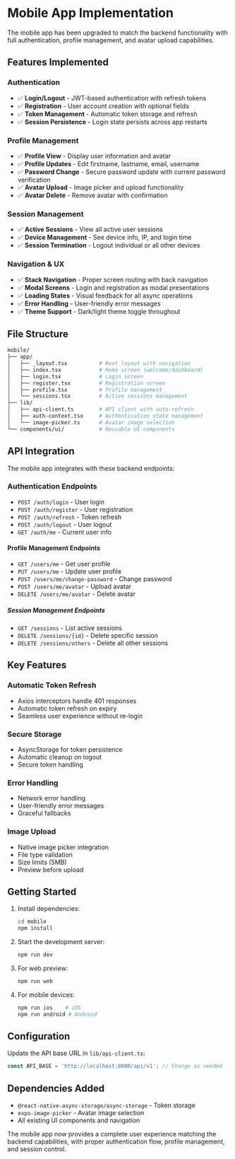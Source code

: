 # Mobile App Implementation

The mobile app has been upgraded to match the backend functionality with full authentication, profile management, and avatar upload capabilities.

## Features Implemented

### Authentication

- ✅ **Login/Logout** - JWT-based authentication with refresh tokens
- ✅ **Registration** - User account creation with optional fields
- ✅ **Token Management** - Automatic token storage and refresh
- ✅ **Session Persistence** - Login state persists across app restarts

### Profile Management

- ✅ **Profile View** - Display user information and avatar
- ✅ **Profile Updates** - Edit firstname, lastname, email, username
- ✅ **Password Change** - Secure password update with current password verification
- ✅ **Avatar Upload** - Image picker and upload functionality
- ✅ **Avatar Delete** - Remove avatar with confirmation

### Session Management

- ✅ **Active Sessions** - View all active user sessions
- ✅ **Device Management** - See device info, IP, and login time
- ✅ **Session Termination** - Logout individual or all other devices

### Navigation & UX

- ✅ **Stack Navigation** - Proper screen routing with back navigation
- ✅ **Modal Screens** - Login and registration as modal presentations
- ✅ **Loading States** - Visual feedback for all async operations
- ✅ **Error Handling** - User-friendly error messages
- ✅ **Theme Support** - Dark/light theme toggle throughout

## File Structure

```bash
mobile/
├── app/
│   ├── _layout.tsx          # Root layout with navigation
│   ├── index.tsx            # Home screen (welcome/dashboard)
│   ├── login.tsx            # Login screen
│   ├── register.tsx         # Registration screen
│   ├── profile.tsx          # Profile management
│   └── sessions.tsx         # Active sessions management
├── lib/
│   ├── api-client.ts        # API client with auto-refresh
│   ├── auth-context.tsx     # Authentication state management
│   └── image-picker.ts      # Avatar image selection
└── components/ui/           # Reusable UI components
```

## API Integration

The mobile app integrates with these backend endpoints:

### Authentication Endpoints

- `POST /auth/login` - User login
- `POST /auth/register` - User registration
- `POST /auth/refresh` - Token refresh
- `POST /auth/logout` - User logout
- `GET /auth/me` - Current user info

#### Profile Management Endpoints

- `GET /users/me` - Get user profile
- `PUT /users/me` - Update user profile
- `POST /users/me/change-password` - Change password
- `POST /users/me/avatar` - Upload avatar
- `DELETE /users/me/avatar` - Delete avatar

##### Session Management Endpoints

- `GET /sessions` - List active sessions
- `DELETE /sessions/{id}` - Delete specific session
- `DELETE /sessions/others` - Delete all other sessions

## Key Features

### Automatic Token Refresh

- Axios interceptors handle 401 responses
- Automatic token refresh on expiry
- Seamless user experience without re-login

### Secure Storage

- AsyncStorage for token persistence
- Automatic cleanup on logout
- Secure token handling

### Error Handling

- Network error handling
- User-friendly error messages
- Graceful fallbacks

### Image Upload

- Native image picker integration
- File type validation
- Size limits (5MB)
- Preview before upload

## Getting Started

1. Install dependencies:

   ```bash
   cd mobile
   npm install
   ```

2. Start the development server:

   ```bash
   npm run dev
   ```

3. For web preview:

   ```bash
   npm run web
   ```

4. For mobile devices:

   ```bash
   npm run ios    # iOS
   npm run android # Android
   ```

## Configuration

Update the API base URL in `lib/api-client.ts`:

```typescript
const API_BASE = 'http://localhost:8000/api/v1'; // Change as needed
```

## Dependencies Added

- `@react-native-async-storage/async-storage` - Token storage
- `expo-image-picker` - Avatar image selection
- All existing UI components and navigation

The mobile app now provides a complete user experience matching the backend capabilities, with proper authentication flow, profile management, and session control.
